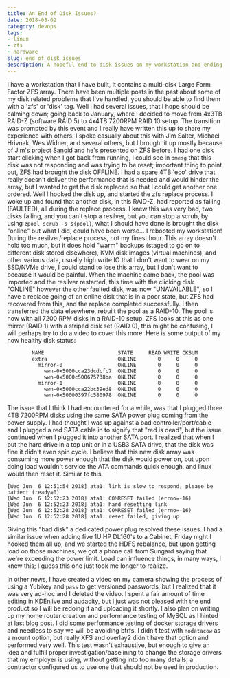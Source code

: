 ```yaml
---
title: An End of Disk Issues?
date: 2018-08-02
category: devops
tags:
- linux
- zfs
- hardware
slug: end_of_disk_issues
description: A hopeful end to disk issues on my workstation and ending with a brief mention of topics to come
---
```

I have a workstation that I have built, it contains a multi-disk Large Form Factor ZFS array. There have been multiple posts in the past about some of my disk related problems that I've handled, you should be able to find them with a 'zfs' or 'disk' tag. Well I had several issues, that I hope should be calming down; going back to January, where I decided to move from 4x3TB RAID-Z (software RAID 5) to 4x4TB 7200RPM RAID 10 setup. The transition was prompted by this event and I really have written this up to share my experience with others. I spoke casually about this with Jim Salter, Michael Hrivnak, Wes Widner, and several others, but I brought it up mostly because of Jim's project [Sanoid](https://github.com/jimsalterjrs/sanoid) and he's presented on ZFS before. I had one disk start clicking when I got back from running, I could see in `dmesg` that this disk was not responding and was trying to be reset; important thing to point out, ZFS had brought the disk OFFLINE. I had a spare 4TB 'eco' drive that really doesn't deliver the performance that is needed and would hinder the array, but I wanted to get the disk replaced so that I could get another one ordered. Well I hooked the disk up, and started the zfs replace process. I woke up and found that another disk, in this RAID-Z, had reported as failing (FAULTED), all during the replace process. I knew this was very bad, two disks failing, and you can't stop a resilver, but you can stop a scrub, by using `zpool scrub -s ${pool}`, what I should have done is brought the disk "online" but what I did, could have been worse... I rebooted my workstation! During the resilver/replace process, not my finest hour.
This array doesn't hold too much, but it does hold "warm" backups (staged to go on to different disk stored elsewhere), KVM disk images (virtual machines), and other various data, usually high write IO that I don't want to wear on my SSD/NVMe drive, I could stand to lose this array, but I don't want to because it would be painful. When the machine came back, the pool was imported and the resilver restarted, this time with the clicking disk "ONLINE" however the other faulted disk, was now "UNAVAILABLE", so I have a replace going of an online disk that is in a poor state, but ZFS had recovered from this, and the replace completed successfully. I then transferred the data elsewhere, rebuilt the pool as a RAID-10.
The pool is now with all 7200 RPM disks in a RAID-10 setup. ZFS looks at this as one mirror (RAID 1) with a striped disk set (RAID 0), this might be confusing, I will perhaps try to do a video to cover this more. Here is some output of my now healthy disk status:
```
        NAME                        STATE     READ WRITE CKSUM
        extra                       ONLINE       0     0     0
          mirror-0                  ONLINE       0     0     0
            wwn-0x5000cca23dcdcfc7  ONLINE       0     0     0
            wwn-0x5000c500675738ba  ONLINE       0     0     0
          mirror-1                  ONLINE       0     0     0
            wwn-0x5000cca22bc39ed8  ONLINE       0     0     0
            wwn-0x50000397fc580978  ONLINE       0     0     0
```
The issue that I think I had encountered for a while, was that I plugged three 4TB 7200RPM disks using the same SATA power plug coming from the power supply. I had thought I was up against a bad controller/port/cable and I plugged a red SATA cable in to signify that "red is dead", but the issue continued when I plugged it into another SATA port. I realized that when I put the hard drive in a top unit or in a USB3 SATA drive, that the disk was fine it didn't even spin cycle. I believe that this new disk array was consuming more power enough that the disk would power on, but upon doing load wouldn't service the ATA commands quick enough, and linux would then reset it. Similar to this
```
[Wed Jun  6 12:51:54 2018] ata1: link is slow to respond, please be patient (ready=0)
[Wed Jun  6 12:52:23 2018] ata1: COMRESET failed (errno=-16)
[Wed Jun  6 12:52:23 2018] ata1: hard resetting link
[Wed Jun  6 12:52:28 2018] ata1: COMRESET failed (errno=-16)
[Wed Jun  6 12:52:28 2018] ata1: reset failed, giving up
```
Giving this "bad disk" a dedicated power plug resolved these issues. I had a similar issue when adding five 1U HP DL160's to a Cabinet, Friday night I hooked them all up, and we started the HDFS rebalance, but upon getting load on those machines, we got a phone call from Sungard saying that we're exceeding the power limit. Load can influence things, in many ways, I knew this; I guess this one just took me longer to realize.

In other news, I have created a video on my camera showing the process of using a Yubikey and `pass` to get versioned passwords, but I realized that it was very ad-hoc and I deleted the video. I spent a fair amount of time editing in KDEnlive and audacity, but I just was not pleased with the end product so I will be redoing it and uploading it shortly. I also plan on writing up my home router creation and performance testing of MySQL as I hinted at last blog post. I did some performance testing of docker storage drivers and needless to say we will be avoiding btrfs, I didn't test with `nodatacow` as a mount option, but really XFS and overlay2 didn't have that option and performed very well. This test wasn't exhaustive, but enough to give an idea and fulfill proper investigation/baselining to change the storage drivers that my employer is using, without getting into too many details, a contractor configured us to use one that should not be used in production.
